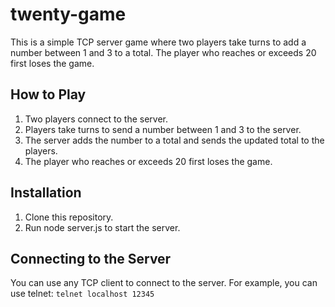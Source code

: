 # twenty-game
This is a simple TCP server game where two players take turns to add a number between 1 and 3 to a total. The player who reaches or exceeds 20 first loses the game.

## How to Play
1. Two players connect to the server.
2. Players take turns to send a number between 1 and 3 to the server.
3. The server adds the number to a total and sends the updated total to the players.
4. The player who reaches or exceeds 20 first loses the game.

## Installation
1. Clone this repository.
2. Run node server.js to start the server.

## Connecting to the Server
You can use any TCP client to connect to the server. For example, you can use telnet:
`telnet localhost 12345`
